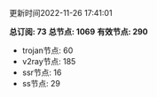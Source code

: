 更新时间2022-11-26 17:41:01

**总订阅: 73**
**总节点: 1069**
**有效节点: 290**
- trojan节点: 60
- v2ray节点: 185
- ssr节点: 16
- ss节点: 29
